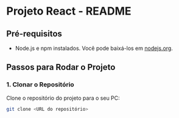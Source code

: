 # Projeto React - README

## Pré-requisitos

- Node.js e npm instalados. Você pode baixá-los em [nodejs.org](https://nodejs.org/).

## Passos para Rodar o Projeto

### 1. Clonar o Repositório

Clone o repositório do projeto para o seu PC:

```bash
git clone <URL do repositório>
